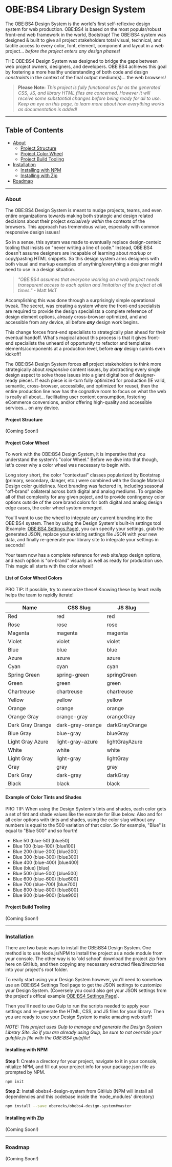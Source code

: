 # OBE:BS4 Library Design System

The OBE:BS4 Design System is the world's first self-reflexive design system for web production. OBE:BS4 is based on the most popular/robust front-end web framework in the world, Bootstrap! The OBE:BS4 system was designed & built to give all project stakeholders total visual, technical, and tactile access to every color, font, element, component and layout in a web project... *before the project enters any design phases!*

THE OBE:BS4 Design System was designed to bridge the gaps between web project owners, designers, and developers. OBE:BS4 achieves this goal by fostering a more healthy understanding of both code and design *constraints* in the context of the final output medium(s)... the web browsers!

> **Please Note:** *This project is fully functional as far as the generated CSS, JS, and library HTML files are concerned. However it will receive some _substantial changes_ before being ready for all to use. Keep an eye on this page, to learn more about how everything works as documentation is added!*


---


## Table of Contents

* [About](#about)
    * [Project Structure](#project-structure)
    * [Project Color Wheel](#project-color-wheel)
    * [Project Build Tooling](#project-build-tooling)
* [Installation](#installation)
    * [Installing with NPM](#installing-with-npm)
    * [Installing with Zip](#installing-with-zip)
* [Roadmap](#roadmap)


---


### About

The OBE:BS4 Design System is meant to nudge projects, teams, and even entire organizations towards making both strategic and design related decisions about their project *exclusively within* the contexts of the browsers. This approach has tremendous value, especially with common responsive design issues!

So in a sense, this system was made to eventually replace design-centeic tooling that insists on "never writing a line of code." Instead, OBE:BS4 doesn't assume designers are incapable of learning about *markup* or copy/pasting HTML snippets. So this design system arms designers with both visual and markup examples of anything/everything a designer might need to use in a design situation.

> *"OBE:BS4 assumes that everyone working on a web project needs transparent access to each option and limitation of the project at all times."* - Matt McT

Accomplishing this was done through a surprisingly simple operational tweak. The secret, was creating a system where the front-end specialists are required to provide the design specialists a complete reference of design element options, already cross-browser optimized, and and accessible from any device, all before **_any_** design work begins.

This change forces front-end specialists to strategically plan ahead for their eventual handoff. What's magical about this process is that it gives front-end specialists the unheard of opportunity to refactor and templatize elements/components at a production level, before **_any_** design sprints even kickoff!

The OBE:BS4 Design System forces **_all_** project stakeholders to think more strategically about *responsive* content issues, by abstracting every single design aspect to solve those issues into a giant digital box of designer-ready pieces. If each piece is in-turn fully optimized for production (IE valid, semantic, cross-browser, accessibile, and optimized for reuse), then the entire production line now has the cognative room to focus on what the web is really all about... facilitating user content consumption, fostering eCommerce conversions, and/or offering high-quality and accessible services... on any device.

#### Project Structure

(Coming Soon!)

#### Project Color Wheel

To work with the OBE:BS4 Design System, it is imperative that you understand the system's "color Wheel." Before we dive into that though, let's cover why a color wheel was necessary to begin with.

Long story short, the color "contextual" classes popularized by Bootstrap (primary, secondary, danger, etc.) were combined with the Google Material Design color guidelines. Next branding was factored in, including seasonal "off-brand" collateral across both digital and analog mediums. To organize all of that complexity for any given poject, and to provide contingency color options outside of the core brand colors for both digital and analog design edge cases, the color wheel system emerged.

You'll want to use the wheel to integrate any current branding into the OBE:BS4 system. Then by using the Design System's built-in settings tool (Example: [OBE:BS4 Settings Page](https://library.mattmct.com/settings.html)), you can specify your settings, grab the generated JSON, replace your existing settings file JSON with your new data, and finally re-generate your library site to integrate your settings in seconds!

Your team now has a complete reference for web site/app design options, and each option is "on-brand" visually as well as ready for production use. This magic all starts with the color wheel!

#### List of Color Wheel Colors

PRO TIP: If possible, try to memorize these! Knowing these by heart really helps the team to rapidly iterate!

| Name | CSS Slug | JS Slug |
| --- | --- | --- |
| Red | red | red |
| Rose | rose | rose |
| Magenta | magenta | magenta |
| Violet | violet | violet |
| Blue | blue | blue |
| Azure | azure | azure |
| Cyan | cyan | cyan |
| Spring Green | spring-green | springGreen |
| Green | green | green |
| Chartreuse | chartreuse | chartreuse |
| Yellow | yellow | yellow |
| Orange | orange | orange |
| Orange Gray | orange-gray | orangeGray |
| Dark Gray Orange | dark-gray-orange | darkGrayOrange |
| Blue Gray | blue-gray | blueGray |
| Light Gray Azure | light-gray-azure | lightGrayAzure |
| White | white | white |
| Light Gray | light-gray | lightGray |
| Gray | gray | gray |
| Dark Gray | dark-gray | darkGray |
| Black | black | black |

#### Example of Color Tints and Shades

PRO TIP: When using the Design System's tints and shades, each color gets a set of tint and shade values like the example for Blue below. Also and for all color options with tints and shades, using the color slug without any numbers is equal to the 500 variation of that color. So for example, "Blue" is equal to "Blue 500" and so fourth!

* Blue 50   (blue-50)   [blue50]
* Blue 100  (blue-100)  [blue100]
* Blue 200  (blue-200)  [blue200]
* Blue 300  (blue-300)  [blue300]
* Blue 400  (blue-400)  [blue400]
* Blue      (blue)      [blue]
* Blue 500  (blue-500)  [blue500]
* Blue 600  (blue-600)  [blue600]
* Blue 700  (blue-700)  [blue700]
* Blue 800  (blue-800)  [blue800]
* Blue 900  (blue-900)  [blue900]

#### Project Build Tooling

(Coming Soon!)


---


### Installation

There are two basic ways to install the OBE:BS4 Design System. One method is to use Node.js/NPM to install the project as a node module from your console. The other way is to 'old school' download the project zip from here on GitHub, and then copying any necessary extracted files/directories into your project's root folder.

To really start using your Design System however, you'll need to somehow use an OBE:BS4 Settings Tool page to get the JSON settings to customize your Design System. (Coversely you could also get your JSON settings from the project's offical example [OBE:BS4 Settings Page](https://library.mattmct.com/settings.html)).

Then you'll need to use Gulp to run the scripts needed to apply your settings and re-generate the HTML, CSS, and JS files for your library. Then you are ready to use your Design System to make amazing web stuff!

*NOTE: This project uses Gulp to manage and generate the Design System Library Site. So if you are already using Gulp, be sure to not override your gulpfile.js file with the OBE:BS4 gulpfile!*

#### Installing with NPM

**Step 1**: Create a directory for your project, navigate to it in your console, nitialize NPM, and fill out your project info for your package.json file as prompted by NPM.
```bash
npm init
```

**Step 2**: Install obebs4-design-system from GitHub (NPM will install all dependencies and this codebase inside the 'node_modules' directory)
```bash
npm install --save oberocks/obebs4-design-system#master
```

<!---
**Step 3**: Use the following series of command line scripts to move the starting library files into your working directory
```bash
npm run create-obebs4-directories
```
-->

#### Installing with Zip

(Coming Soon!)


---


### Roadmap

(Coming Soon!)
